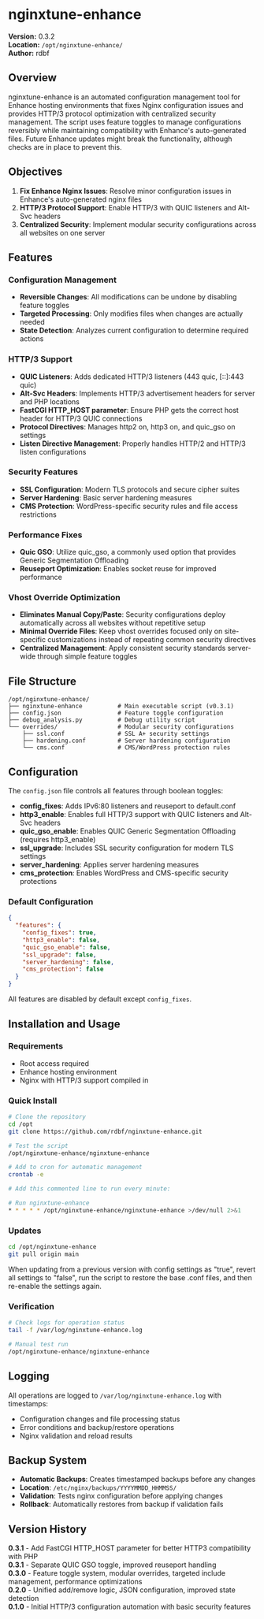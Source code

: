 # nginxtune-enhance

**Version:** 0.3.2  
**Location:** `/opt/nginxtune-enhance/`  
**Author:** rdbf  

## Overview

nginxtune-enhance is an automated configuration management tool for Enhance hosting environments that fixes Nginx configuration issues and provides HTTP/3 protocol optimization with centralized security management. The script uses feature toggles to manage configurations reversibly while maintaining compatibility with Enhance's auto-generated files. Future Enhance updates might break the functionality, although checks are in place to prevent this.

## Objectives

1. **Fix Enhance Nginx Issues**: Resolve minor configuration issues in Enhance's auto-generated nginx files
2. **HTTP/3 Protocol Support**: Enable HTTP/3 with QUIC listeners and Alt-Svc headers
3. **Centralized Security**: Implement modular security configurations across all websites on one server

## Features

### Configuration Management
- **Reversible Changes**: All modifications can be undone by disabling feature toggles
- **Targeted Processing**: Only modifies files when changes are actually needed
- **State Detection**: Analyzes current configuration to determine required actions

### HTTP/3 Support
- **QUIC Listeners**: Adds dedicated HTTP/3 listeners (443 quic, [::]:443 quic)
- **Alt-Svc Headers**: Implements HTTP/3 advertisement headers for server and PHP locations
- **FastCGI HTTP_HOST parameter**: Ensure PHP gets the correct host header for HTTP/3 QUIC connections
- **Protocol Directives**: Manages http2 on, http3 on, and quic_gso on settings
- **Listen Directive Management**: Properly handles HTTP/2 and HTTP/3 listen configurations

### Security Features
- **SSL Configuration**: Modern TLS protocols and secure cipher suites
- **Server Hardening**: Basic server hardening measures  
- **CMS Protection**: WordPress-specific security rules and file access restrictions

### Performance Fixes
- **Quic GSO**: Utilize quic_gso, a commonly used option that provides Generic Segmentation Offloading
- **Reuseport Optimization**: Enables socket reuse for improved performance

### Vhost Override Optimization
- **Eliminates Manual Copy/Paste**: Security configurations deploy automatically across all websites without repetitive setup
- **Minimal Override Files**: Keep vhost overrides focused only on site-specific customizations instead of repeating common security directives
- **Centralized Management**: Apply consistent security standards server-wide through simple feature toggles

## File Structure

```
/opt/nginxtune-enhance/
├── nginxtune-enhance          # Main executable script (v0.3.1)
├── config.json                # Feature toggle configuration
├── debug_analysis.py          # Debug utility script
└── overrides/                 # Modular security configurations
    ├── ssl.conf               # SSL A+ security settings
    ├── hardening.conf         # Server hardening configuration
    └── cms.conf               # CMS/WordPress protection rules
```

## Configuration

The `config.json` file controls all features through boolean toggles:

- **config_fixes**: Adds IPv6:80 listeners and reuseport to default.conf
- **http3_enable**: Enables full HTTP/3 support with QUIC listeners and Alt-Svc headers  
- **quic_gso_enable**: Enables QUIC Generic Segmentation Offloading (requires http3_enable)
- **ssl_upgrade**: Includes SSL security configuration for modern TLS settings
- **server_hardening**: Applies server hardening measures
- **cms_protection**: Enables WordPress and CMS-specific security protections

### Default Configuration
```json
{
  "features": {
    "config_fixes": true,
    "http3_enable": false,
    "quic_gso_enable": false,
    "ssl_upgrade": false,
    "server_hardening": false,
    "cms_protection": false
  }
}
```

All features are disabled by default except `config_fixes`.

## Installation and Usage

### Requirements
- Root access required
- Enhance hosting environment
- Nginx with HTTP/3 support compiled in

### Quick Install
```bash
# Clone the repository
cd /opt
git clone https://github.com/rdbf/nginxtune-enhance.git

# Test the script
/opt/nginxtune-enhance/nginxtune-enhance

# Add to cron for automatic management
crontab -e

# Add this commented line to run every minute:

# Run nginxtune-enhance
* * * * * /opt/nginxtune-enhance/nginxtune-enhance >/dev/null 2>&1
```

### Updates
```bash
cd /opt/nginxtune-enhance
git pull origin main
```

When updating from a previous version with config settings as "true", revert all settings to "false", run the script to restore the base .conf files, and then re-enable the settings again.

### Verification
```bash
# Check logs for operation status
tail -f /var/log/nginxtune-enhance.log

# Manual test run
/opt/nginxtune-enhance/nginxtune-enhance
```

## Logging

All operations are logged to `/var/log/nginxtune-enhance.log` with timestamps:
- Configuration changes and file processing status
- Error conditions and backup/restore operations  
- Nginx validation and reload results

## Backup System

- **Automatic Backups**: Creates timestamped backups before any changes
- **Location**: `/etc/nginx/backups/YYYYMMDD_HHMMSS/`
- **Validation**: Tests nginx configuration before applying changes
- **Rollback**: Automatically restores from backup if validation fails

## Version History

**0.3.1** - Add FastCGI HTTP_HOST parameter for better HTTP3 compatibility with PHP  
**0.3.1** - Separate QUIC GSO toggle, improved reuseport handling  
**0.3.0** - Feature toggle system, modular overrides, targeted include management, performance optimizations  
**0.2.0** - Unified add/remove logic, JSON configuration, improved state detection  
**0.1.0** - Initial HTTP/3 configuration automation with basic security features
